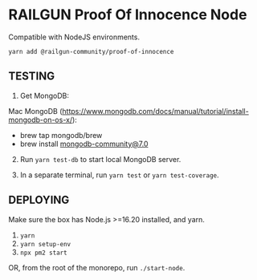 # RAILGUN Proof Of Innocence Node

Compatible with NodeJS environments.

`yarn add @railgun-community/proof-of-innocence`

## TESTING

1. Get MongoDB:

Mac MongoDB (https://www.mongodb.com/docs/manual/tutorial/install-mongodb-on-os-x/):

- brew tap mongodb/brew
- brew install mongodb-community@7.0

2. Run `yarn test-db` to start local MongoDB server.

3. In a separate terminal, run `yarn test` or `yarn test-coverage`.

## DEPLOYING

Make sure the box has Node.js >=16.20 installed, and yarn.

1. `yarn`
2. `yarn setup-env`
3. `npx pm2 start`

OR, from the root of the monorepo, run `./start-node`.
